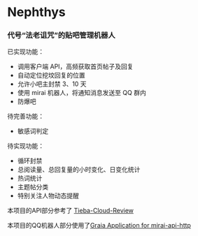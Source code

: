 # Nephthys

### 代号“法老诅咒”的贴吧管理机器人


已实现功能：
- 调用客户端 API，高频获取首页帖子及回复
- 自动定位挖坟回复的位置
- 允许小吧主封禁 3、10 天
- 使用 mirai 机器人，将通知消息发送至 QQ 群内
- 防爆吧

待完善功能：
- 敏感词判定

待实现功能：
- 循环封禁
- 总阅读量、总回复量的小时变化、日变化统计
- 热词统计
- 主题帖分类
- 特别关注人物动态提醒



本项目的API部分参考了 [Tieba-Cloud-Review](https://github.com/Starry-OvO/Tieba-Cloud-Review)

本项目的QQ机器人部分使用了[Graia Application for mirai-api-http](https://github.com/GraiaProject/Application)
